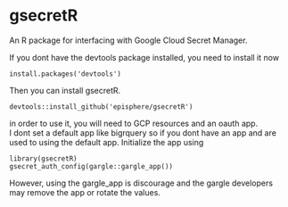 # gsecretR

An R package for interfacing with Google Cloud Secret Manager.

If you dont have the devtools package installed, you need to install
it now 
```
install.packages('devtools')
```
Then you can install gsecretR.
```
devtools::install_github('episphere/gsecretR')
```

in order to use it, you will need to GCP resources and an oauth app.  
I dont set a default app like bigrquery so if you dont have an app
and are used to using the default app.  Initialize the app using

```
library(gsecretR)
gsecret_auth_config(gargle::gargle_app())
```

However, using the gargle_app is discourage and the gargle developers
may remove the app or rotate the values.

